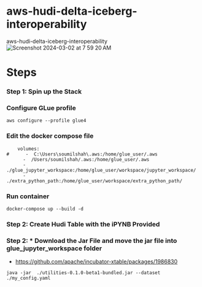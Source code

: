 # aws-hudi-delta-iceberg-interoperability
aws-hudi-delta-iceberg-interoperability
![Screenshot 2024-03-02 at 7 59 20 AM](https://github.com/soumilshah1995/aws-hudi-delta-iceberg-interoperability/assets/39345855/bc166c03-3757-4852-b71a-90fa7ab7c4ec)


# Steps 

### Step 1: Spin up the Stack 


### Configure GLue profile 
```
aws configure --profile glue4
```


### Edit the docker compose file 
```
    volumes:
#      -  C:\Users\soumilshah\.aws:/home/glue_user/.aws
      -  /Users/soumilshah/.aws:/home/glue_user/.aws
      - ./glue_jupyter_workspace:/home/glue_user/workspace/jupyter_workspace/
      - ./extra_python_path:/home/glue_user/workspace/extra_python_path/
```

### Run container 
```
docker-compose up --build -d
```

### Step 2: Create Hudi Table with the iPYNB Provided 

### Step 2: *  Download the Jar File and move the jar file into glue_jupyter_workspace folder
*  https://github.com/apache/incubator-xtable/packages/1986830
```
java -jar  ./utilities-0.1.0-beta1-bundled.jar --dataset ./my_config.yaml

```

